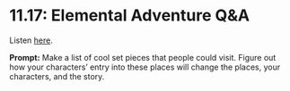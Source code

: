 # 11.17: Elemental Adventure Q&A 

Listen [here](http://www.writingexcuses.com/2016/04/24/11-17-elemental-adventure-qa/). 

**Prompt:** Make a list of cool set pieces that people could visit. Figure out how your characters’ entry into these places will change the places, your characters, and the story.